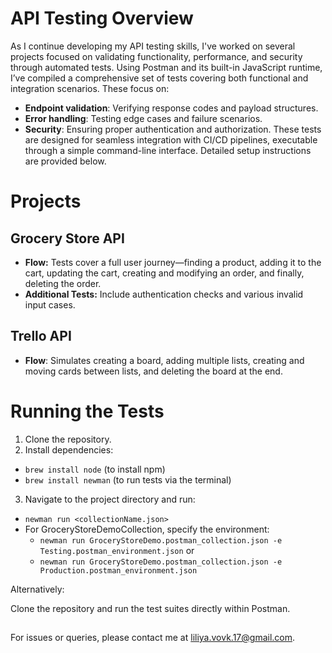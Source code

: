 # API Testing Overview
As I continue developing my API testing skills, I've worked on several projects focused on validating functionality, performance, and security through automated tests. 
Using Postman and its built-in JavaScript runtime, I’ve compiled a comprehensive set of tests covering both functional and integration scenarios. These focus on:

- **Endpoint validation**: Verifying response codes and payload structures.
- **Error handling**: Testing edge cases and failure scenarios.
- **Security**: Ensuring proper authentication and authorization.
These tests are designed for seamless integration with CI/CD pipelines, executable through a simple command-line interface. Detailed setup instructions are provided below.

# Projects
## Grocery Store API
* **Flow:** Tests cover a full user journey—finding a product, adding it to the cart, updating the cart, creating and modifying an order, and finally, deleting the order.
* **Additional Tests:** Include authentication checks and various invalid input cases.

## Trello API
* **Flow**: Simulates creating a board, adding multiple lists, creating and moving cards between lists, and deleting the board at the end.

# Running the Tests
1. Clone the repository.
2. Install dependencies:
* `brew install node` (to install npm)
* `brew install newman` (to run tests via the terminal)
3. Navigate to the project directory and run:
* `newman run <collectionName.json>`
* For GroceryStoreDemoCollection, specify the environment:
  * `newman run GroceryStoreDemo.postman_collection.json -e Testing.postman_environment.json` or
  * `newman run GroceryStoreDemo.postman_collection.json -e Production.postman_environment.json`

Alternatively:

Clone the repository and run the test suites directly within Postman.

##
For issues or queries, please contact me at liliya.vovk.17@gmail.com.
